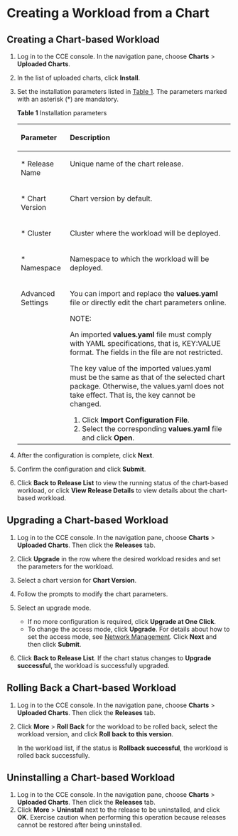 # Creating a Workload from a Chart<a name="cce_01_0146"></a>

## Creating a Chart-based Workload<a name="s94388d41fe234fba81844802bc682fb8"></a>

1.  Log in to the CCE console. In the navigation pane, choose  **Charts**  \>  **Uploaded Charts**.
2.  In the list of uploaded charts, click  **Install**.
3.  Set the installation parameters listed in  [Table 1](#t26bc1c499f114b5185e5edcf61e44d95). The parameters marked with an asterisk \(\*\) are mandatory.

    **Table  1**  Installation parameters

    <a name="t26bc1c499f114b5185e5edcf61e44d95"></a>
    <table><thead align="left"><tr id="rbf609a3fcf2445d2b6d59cbcca7f75b3"><th class="cellrowborder" valign="top" width="23%" id="mcps1.2.3.1.1"><p id="a24b59ed54e3e49a7abefd7528912fb26"><a name="a24b59ed54e3e49a7abefd7528912fb26"></a><a name="a24b59ed54e3e49a7abefd7528912fb26"></a>Parameter</p>
    </th>
    <th class="cellrowborder" valign="top" width="77%" id="mcps1.2.3.1.2"><p id="a48e24994d5e7491782edce936fd59c1a"><a name="a48e24994d5e7491782edce936fd59c1a"></a><a name="a48e24994d5e7491782edce936fd59c1a"></a>Description</p>
    </th>
    </tr>
    </thead>
    <tbody><tr id="r4199465b1b1a4b31b17eac511ff9c594"><td class="cellrowborder" valign="top" width="23%" headers="mcps1.2.3.1.1 "><p id="a010899bea1f349bdad1eef099e4fa486"><a name="a010899bea1f349bdad1eef099e4fa486"></a><a name="a010899bea1f349bdad1eef099e4fa486"></a>* Release Name</p>
    </td>
    <td class="cellrowborder" valign="top" width="77%" headers="mcps1.2.3.1.2 "><p id="a0153652b843848a3b6bdad99e3c3b39f"><a name="a0153652b843848a3b6bdad99e3c3b39f"></a><a name="a0153652b843848a3b6bdad99e3c3b39f"></a>Unique name of the chart release.</p>
    </td>
    </tr>
    <tr id="re1bc8a3557e9484baa79c65dc200a4b1"><td class="cellrowborder" valign="top" width="23%" headers="mcps1.2.3.1.1 "><p id="a634af1e2910741f1912518b3bfec7389"><a name="a634af1e2910741f1912518b3bfec7389"></a><a name="a634af1e2910741f1912518b3bfec7389"></a>* Chart Version</p>
    </td>
    <td class="cellrowborder" valign="top" width="77%" headers="mcps1.2.3.1.2 "><p id="ac38c5df873f6444b981b35885f8eef62"><a name="ac38c5df873f6444b981b35885f8eef62"></a><a name="ac38c5df873f6444b981b35885f8eef62"></a>Chart version by default.</p>
    </td>
    </tr>
    <tr id="rbe9ab58d5e67480aa6e422ef627d53a3"><td class="cellrowborder" valign="top" width="23%" headers="mcps1.2.3.1.1 "><p id="a951eab31ec67431facfacf0c7a30e58b"><a name="a951eab31ec67431facfacf0c7a30e58b"></a><a name="a951eab31ec67431facfacf0c7a30e58b"></a>* Cluster</p>
    </td>
    <td class="cellrowborder" valign="top" width="77%" headers="mcps1.2.3.1.2 "><p id="a7d5ca4f0299b4ff59ab86cbca0c02d38"><a name="a7d5ca4f0299b4ff59ab86cbca0c02d38"></a><a name="a7d5ca4f0299b4ff59ab86cbca0c02d38"></a><span class="keyword" id="keyword53828804114919"><a name="keyword53828804114919"></a><a name="keyword53828804114919"></a>Cluster</span> where the workload will be deployed.</p>
    </td>
    </tr>
    <tr id="rbd79869126dd476ba89ebd3a3103af0c"><td class="cellrowborder" valign="top" width="23%" headers="mcps1.2.3.1.1 "><p id="en-us_topic_0093297948_p441405163731"><a name="en-us_topic_0093297948_p441405163731"></a><a name="en-us_topic_0093297948_p441405163731"></a>* Namespace</p>
    </td>
    <td class="cellrowborder" valign="top" width="77%" headers="mcps1.2.3.1.2 "><p id="a29df703802f0429a96ce7e488e7b6376"><a name="a29df703802f0429a96ce7e488e7b6376"></a><a name="a29df703802f0429a96ce7e488e7b6376"></a>Namespace to which the workload will be deployed.</p>
    </td>
    </tr>
    <tr id="r70f26452e7574784b0bcc4fa28655e23"><td class="cellrowborder" valign="top" width="23%" headers="mcps1.2.3.1.1 "><p id="ae76aa7c5d99b4e378bf694b82b9e5dc5"><a name="ae76aa7c5d99b4e378bf694b82b9e5dc5"></a><a name="ae76aa7c5d99b4e378bf694b82b9e5dc5"></a>Advanced Settings</p>
    </td>
    <td class="cellrowborder" valign="top" width="77%" headers="mcps1.2.3.1.2 "><p id="a303f5e86580c4fa29c238785c98ea8ce"><a name="a303f5e86580c4fa29c238785c98ea8ce"></a><a name="a303f5e86580c4fa29c238785c98ea8ce"></a>You can import and replace the <strong id="b842352706155915"><a name="b842352706155915"></a><a name="b842352706155915"></a>values.yaml</strong> file or directly edit the chart parameters online.</p>
    <div class="note" id="na1d8e395109d472699025c5118ef563d"><a name="na1d8e395109d472699025c5118ef563d"></a><a name="na1d8e395109d472699025c5118ef563d"></a><span class="notetitle"> NOTE: </span><div class="notebody"><p class="textintable" id="a428d67dfa7aa45e99ea2cc24c467e433"><a name="a428d67dfa7aa45e99ea2cc24c467e433"></a><a name="a428d67dfa7aa45e99ea2cc24c467e433"></a>An imported <strong id="b842352706155923"><a name="b842352706155923"></a><a name="b842352706155923"></a>values.yaml</strong> file must comply with YAML specifications, that is, KEY:VALUE format. The fields in the file are not restricted.</p>
    <p id="p112003015566"><a name="p112003015566"></a><a name="p112003015566"></a>The key value of the imported values.yaml must be the same as that of the selected chart package. Otherwise, the values.yaml does not take effect. That is, the key cannot be changed.</p>
    </div></div>
    <a name="o62d8e522faae46b79e270230405ddf10"></a><a name="o62d8e522faae46b79e270230405ddf10"></a><ol id="o62d8e522faae46b79e270230405ddf10"><li>Click <strong id="b842352706121548"><a name="b842352706121548"></a><a name="b842352706121548"></a>Import Configuration File</strong>.</li><li>Select the corresponding <strong id="b84235270616012"><a name="b84235270616012"></a><a name="b84235270616012"></a>values.yaml</strong> file and click <strong id="b842352706121623"><a name="b842352706121623"></a><a name="b842352706121623"></a>Open</strong>.</li></ol>
    </td>
    </tr>
    </tbody>
    </table>

4.  After the configuration is complete, click  **Next**.
5.  Confirm the configuration and click  **Submit**.
6.  Click  **Back to Release List**  to view the running status of the chart-based workload, or click  **View Release Details**  to view details about the chart-based workload.

## Upgrading a Chart-based Workload<a name="section5324101171010"></a>

1.  Log in to the CCE console. In the navigation pane, choose  **Charts**  \>  **Uploaded Charts**. Then click the  **Releases**  tab.
2.  Click  **Upgrade**  in the row where the desired workload resides and set the parameters for the workload.
3.  Select a chart version for  **Chart Version**.
4.  Follow the prompts to modify the chart parameters.
5.  Select an upgrade mode.
    -   If no more configuration is required, click  **Upgrade at One Click**.
    -   To change the access mode, click  **Upgrade**. For details about how to set the access mode, see  [Network Management](network_management). Click  **Next**  and then click  **Submit**.

6.  Click  **Back to Release List**. If the chart status changes to  **Upgrade successful**, the workload is successfully upgraded.

## Rolling Back a Chart-based Workload<a name="section13251511191012"></a>

1.  Log in to the CCE console. In the navigation pane, choose  **Charts**  \>  **Uploaded Charts**. Then click the  **Releases**  tab.
2.  Click  **More**  \>  **Roll Back**  for the workload to be rolled back, select the workload version, and click  **Roll back** **to this version**.

    In the workload list, if the status is  **Rollback successful**, the workload is rolled back successfully.


## Uninstalling a Chart-based Workload<a name="section15325151161011"></a>

1.  Log in to the CCE console. In the navigation pane, choose  **Charts**  \>  **Uploaded Charts**. Then click the  **Releases**  tab.
2.  Click  **More**  \>  **Uninstall**  next to the release to be uninstalled, and click  **OK**. Exercise caution when performing this operation because releases cannot be restored after being uninstalled.

